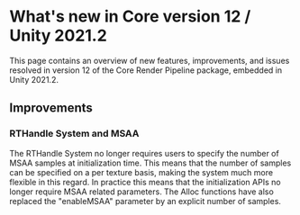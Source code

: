 # What's new in Core version 12 / Unity 2021.2

This page contains an overview of new features, improvements, and issues resolved in version 12 of the Core Render Pipeline package, embedded in Unity 2021.2.

## Improvements

### RTHandle System and MSAA

The RTHandle System no longer requires users to specify the number of MSAA samples at initialization time. This means that the number of samples can be specified on a per texture basis, making the system much more flexible in this regard.
In practice this means that the initialization APIs no longer require MSAA related parameters. The Alloc functions have also replaced the "enableMSAA" parameter by an explicit number of samples.
